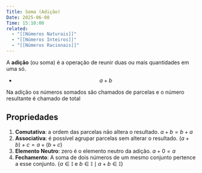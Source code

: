 ```yaml
---
Title: Soma (Adição)
Date: 2025-06-08
Time: 15:10:00
related:
  - "[[Números Naturais]]"
  - "[[Números Inteiros]]"
  - "[[Números Racionais]]"
---
```


A **adição** (ou soma) é a operação de reunir duas ou mais quantidades em uma só.

- $$a + b$$

Na adição os números somados são chamados de parcelas e o número resultante é chamado de total

## Propriedades

1. **Comutativa**: a ordem das parcelas não altera o resultado.
	$a + b = b + a$ 
	<br>
2. **Associativa**: é possível agrupar parcelas sem alterar o resultado.
	$(a + b) + c = a + (b + c)$
	<br>
3. **Elemento Neutro**: zero é o elemento neutro da adição.
	$a + 0 = a$
	<br>
4. **Fechamento**: A soma de dois números de um mesmo conjunto pertence a esse conjunto.
	$\{a \in \mathbb{I} \text{ e } b \in \mathbb{I} \mid a + b \in \mathbb{I} \}$
